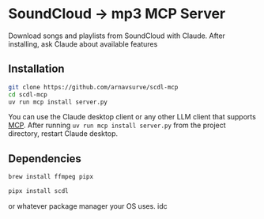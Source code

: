 # SoundCloud -> mp3 MCP Server

Download songs and playlists from SoundCloud with Claude. After installing, ask Claude about available features

## Installation

```bash
git clone https://github.com/arnavsurve/scdl-mcp
cd scdl-mcp
uv run mcp install server.py
```

You can use the Claude desktop client or any other LLM client that supports [MCP](https://www.anthropic.com/news/model-context-protocol). After running `uv run mcp install server.py` from the project directory, restart Claude desktop.

## Dependencies

```bash
brew install ffmpeg pipx
```

```bash
pipx install scdl
```

or whatever package manager your OS uses. idc
